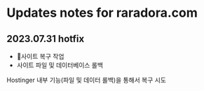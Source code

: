 # Updates notes for raradora.com

## 2023.07.31 hotfix 

 * 사이트 복구 작업
 * 사이트 파일 및 데이터베이스 롤백

Hostinger 내부 기능(파일 및 데이터 롤백)을 통해서 복구 시도

